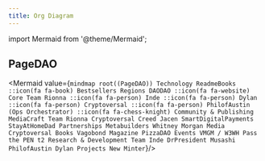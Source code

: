 ```yaml
---
title: Org Diagram
---
```

import Mermaid from '@theme/Mermaid';

## PageDAO

<Mermaid value={`
mindmap
  root((PageDAO))
    Technology
      ReadmeBooks
      ::icon(fa fa-book)
        Bestsellers
        Regions
      DAODAO
      ::icon(fa fa-website)
    Core Team
      Rionna
      ::icon(fa fa-person)
      Inde
      ::icon(fa fa-person)
      Dylan
      ::icon(fa fa-person)
      Cryptoversal
      ::icon(fa fa-person)
      PhilofAustin (Ops Orchestrator)
      ::icon(fa fa-chess-knight)
    Community & Publishing
      MediaCraft
        Team
          Rionna
          Cryptoversal
          Creed
          Jacen
          SmartDigitalPayments
          StayAtHomeDad
    Partnerships
      Metabuilders
      Whitney Morgan Media
      Cryptoversal Books
      Vagobond Magazine
      PizzaDAO
      Events
        VMGM / W3WH
        Pass the PEN
        t2
    Research & Development
      Team
        Inde
        DrPresident
        Musashi
        PhilofAustin
        Dylan
      Projects
        New Minter
`}/>
